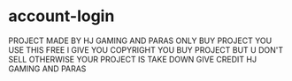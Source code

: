 # account-login
PROJECT MADE BY HJ GAMING AND PARAS
ONLY BUY PROJECT 
YOU USE THIS FREE I GIVE YOU COPYRIGHT
YOU BUY PROJECT BUT U DON'T SELL OTHERWISE YOUR PROJECT IS TAKE DOWN
GIVE CREDIT HJ GAMING AND PARAS
